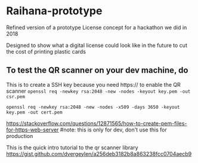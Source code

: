 # Raihana-prototype
Refined version of a prototype License concept for a hackathon we did in 2018


Designed to show what a digital license could look like in the future to cut the cost of printing plastic cards

## To test the QR scanner on your dev machine, do 
This is to create a SSH key because you need https:// to enable the QR scanner
`openssl req -newkey rsa:2048 -new -nodes -keyout key.pem -out csr.pem`

`openssl req -newkey rsa:2048 -new -nodes -x509 -days 3650 -keyout key.pem -out cert.pem`

https://stackoverflow.com/questions/12871565/how-to-create-pem-files-for-https-web-server
#note: this is only for dev, don't use this for production


This is the quick intro tutorial to the qr scanner library
https://gist.github.com/dvergeylen/a256deb3182b8a863238fcc0704aecb9
